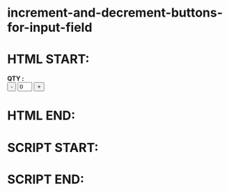 # increment-and-decrement-buttons-for-input-field


# HTML START:


 <div class="form-group">
                                    <div class="control-label col-md-4  col-sm-4 col-xs-5"><b>QTY :</b></div>
                                    <div class="col-md-8 col-sm-8 col-xs-7">
                                        <div class="container">
                                            <input type="button" onclick="decrementValue(<?php echo $i ?>)" value="-" />
                                            <input type="text" name="quantity[]" value="0" maxlength="2" max="10" min="0" size="1" style="align:center" id="number<?php echo $i ?>" />
                                            <input type="button" onclick="incrementValue(<?php echo $i ?>)" value="+" />
                                        </div>
                                    </div>
                                </div>
                                
   # HTML END:
   # SCRIPT START:
   
   
   <script type="text/javascript">
    function incrementValue(val)
    {
//    alert("hi");exit;
        var value = parseInt(document.getElementById('number' + val).value, 10);
//    alert(value);exit;
        value = isNaN(value) ? 0 : value;
        if (value < 10) {
            value++;
            document.getElementById('number' + val).value = value;
        }
    }
    function decrementValue(val)
    {
        var value = parseInt(document.getElementById('number' + val).value, 10);
        value = isNaN(value) ? 0 : value;
        if (value > 1) {
            value--;
            document.getElementById('number' + val).value = value;
        }

    }
</script>


 # SCRIPT END:
